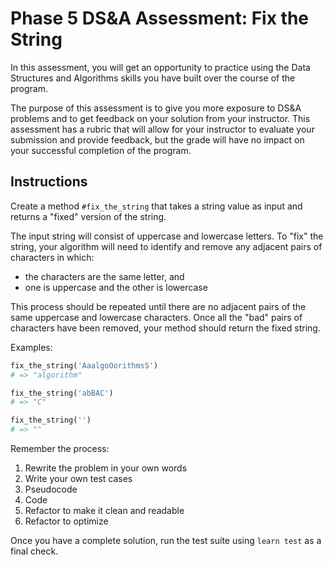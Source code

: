 # Phase 5 DS&A Assessment: Fix the String

In this assessment, you will get an opportunity to practice using the Data
Structures and Algorithms skills you have built over the course of the program.

The purpose of this assessment is to give you more exposure to DS&A problems and
to get feedback on your solution from your instructor. This assessment has a
rubric that will allow for your instructor to evaluate your submission and
provide feedback, but the grade will have no impact on your successful
completion of the program.

## Instructions

Create a method `#fix_the_string` that takes a string value as input and returns
a "fixed" version of the string.

The input string will consist of uppercase and lowercase letters. To "fix" the
string, your algorithm will need to identify and remove any adjacent pairs of
characters in which:

- the characters are the same letter, and
- one is uppercase and the other is lowercase

This process should be repeated until there are no adjacent pairs of the same
uppercase and lowercase characters. Once all the "bad" pairs of characters have
been removed, your method should return the fixed string.

Examples:

```rb
fix_the_string('AaalgoOorithmsS')
# => "algorithm"

fix_the_string('abBAC')
# => "C"

fix_the_string('')
# => ""
```

Remember the process:

1. Rewrite the problem in your own words
2. Write your own test cases
3. Pseudocode
4. Code
5. Refactor to make it clean and readable
6. Refactor to optimize

Once you have a complete solution, run the test suite using `learn test` as a
final check.
